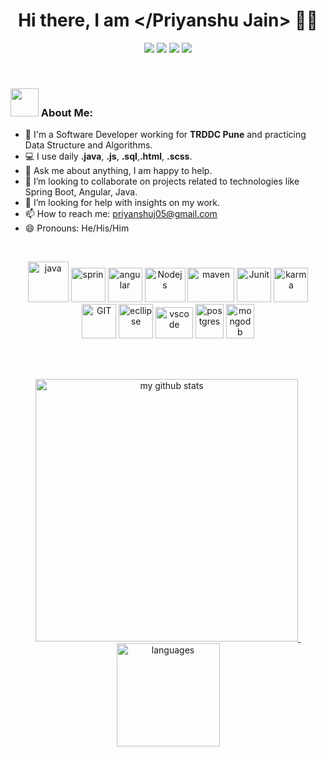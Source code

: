 <span align="center">
 <h1>Hi there, I am &lt;/Priyanshu Jain&gt; 👨‍💻 </h1>

[![](https://cdn.iconscout.com/icon/free/png-64/linkedin-189-721962.png)](https://linkedin.com/in/priyanshuj05)
[![](https://cdn.iconscout.com/icon/free/png-64/instagram-216-721958.png)](https://www.instagram.com/priyanshujain._/)
[![](https://cdn.iconscout.com/icon/free/png-64/leetcode-3628885-3030025.png)](https://leetcode.com/priyanshuj05/)
[![](https://cdn.iconscout.com/icon/free/png-64/online-portfolio-1956220-1650473.png)](https://)

</span>
<br/>

### <img src="https://github.com/TheDudeThatCode/TheDudeThatCode/blob/master/Assets/Developer.gif" width="45px"> About Me:

- 🌱  I'm a Software Developer working for **TRDDC Pune** and practicing Data Structure and Algorithms.
- 💻 I use daily **.java**, **.js**, **.sql**,**.html**, **.scss**.
- 💬 Ask me about anything, I am happy to help.
- 👯 I’m looking to collaborate on projects related to technologies like Spring Boot, Angular, Java.
- 🤔  I’m looking for help with insights on my work.
- 📫 How to reach me: [priyanshuj05@gmail.com](mailto:priyanshuj05@gmail.com)
- 😄 Pronouns: He/His/Him

<br>
 <p align="center">
      <img src="https://www.vectorlogo.zone/logos/java/java-icon.svg" alt="java" width="65" height="65"/>
      <img src="https://liveit-media.imgix.net/media/event/my-first-event-1461/logo-spvnih.png?w=600" alt="sprin" width="55" height="55"/>
      <img src="https://angular.io/assets/images/logos/angular/angular.svg" alt="angular" width="55" height="55"/>
      <img src="https://e7.pngegg.com/pngimages/722/830/png-clipart-node-js-javascript-asynchronous-i-o-chrome-v8-event-driven-programming-others-miscellaneous-angle.png" alt="Nodejs" width="65" height="55"/>
      <img src="https://encrypted-tbn0.gstatic.com/images?q=tbn:ANd9GcSlHOc0fP2u7tgQbD2o904kTBYj3rUQyb2pueq-2R6ErMDluugixLxPJ5KNZBzF7Xhruww&usqp=CAU" alt="maven" width="75" height="55"/>
      <img src="https://w7.pngwing.com/pngs/928/911/png-transparent-junit-software-testing-spring-framework-unit-testing-java-others-miscellaneous-text-trademark-thumbnail.png" alt="Junit" width="55" height="55"/>
      <img src="https://iconape.com/wp-content/png_logo_vector/karma.png" alt="karma" width="55" height="55"/>
      <img src="https://www.vectorlogo.zone/logos/git-scm/git-scm-icon.svg" alt="GIT" width="55" height="55"/> 
      <img src="https://iconape.com/wp-content/png_logo_vector/eclipse-2.png" alt="ecllipse" width="55" height="55"/>
      <img src="https://cdn.icon-icons.com/icons2/2107/PNG/512/file_type_vscode_icon_130084.png" alt="vscode" width="60" height="50"/>
      <img src="https://cdn-icons-png.flaticon.com/512/5968/5968342.png" alt="postgres" width="45" height="55"/>
      <img src="https://www.vectorlogo.zone/logos/mongodb/mongodb-icon.svg" alt="mongodb" width="45" height="55"/>
</p>
<br><br>
<a align="center" href="https://github.com/priyanshujain05">
    <p align="center">
    <img src="https://github-readme-stats.vercel.app/api?username=priyanshujain05&show_icons=true&theme=tokyonight" alt="my github stats" width="420"/>&nbsp;<img src="https://github-readme-stats.vercel.app/api/top-langs/?username=priyanshujain05&layout=compact&theme=tokyonight" alt="languages" height="165">
    </p>
</a>

